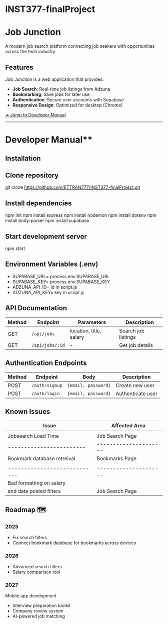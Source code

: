 # INST377-finalProject

# Job Junction
A modern job search platform connecting job seekers with opportunities across the tech industry.

## Features

Job Junction is a web application that provides:
- **Job Search**: Real-time job listings from Adzuna
- **Bookmarking**: Save jobs for later use
- **Authentication**: Secure user accounts with Supabase
- **Responsive Design**: Optimized for desktop (Chrome)



[➔ Jump to Developer Manual](#developer-manual)



---

# Developer Manual**
## Installation

## Clone repository
  git clone https://github.com/ETTRAN777/INST377-finalProject.git

## Install dependencies
npm init
npm install express
npm install nodemon
npm install dotenv
npm install body-parser
npm install supabase
## Start development server
npm start

## Environment Variables (.env)
- SUPABASE_URL= process.env.SUPABASE_URL
- SUPABASE_KEY= process.env.SUPABASE_KEY
- ADZUNA_API_ID= id in script.js
- ADZUNA_API_KEY= key in script.js

## API Documentation

| Method | Endpoint       | Parameters               | Description               |
|--------|----------------|--------------------------|---------------------------|
| GET    | `/api/jobs`    | location, title, salary  | Search job listings       |
| GET    | `/api/jobs/:id`| -                        | Get job details           |


## Authentication Endpoints

| Method | Endpoint       | Body                  | Description         |
|--------|----------------|-----------------------|---------------------|
| POST   | `/auth/signup` | `{email, password}`   | Create new user     |
| POST   | `/auth/login`  | `{email, password}`   | Authenticate user   |

## Known Issues

| Issue                      | Affected Area       |
|----------------------------|---------------------|
|                            |                     |
| Jobsearch Load Time        | Job Search Page     |
|------------------------    |---------------------| 
| Bookmark database retreival| Bookmarks Page      |
|                            |                     |
|----------------------------|---------------------|
| Bad formatting on salary   |                     |
| and date posted filters    | Job Search Page     |

## Roadmap 🗺️
### 2025
- Fix search filters
- Connect bookmark database for bookmarks across devices

### 2026
- Advanced search filters
- Salary comparison tool

### 2027
Mobile app development
- Interview preparation toolkit
- Company review system
- AI-powered job matching
